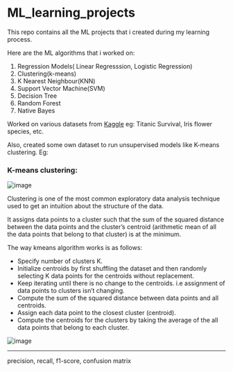 # ML_learning_projects
This repo contains all the ML projects that i created during my learning process.

Here are the ML algorithms that i worked on:
1. Regression Models( Linear Regresssion, Logistic Regression)
2. Clustering(k-means)
3. K Nearest Neighbour(KNN)
4. Support Vector Machine(SVM)
5. Decision Tree
6. Random Forest
7. Native Bayes

Worked on various datasets from [Kaggle](https://www.kaggle.com/datasets)
eg: Titanic Survival, Iris flower species, etc.

Also, created some own dataset to run unsupervised models like K-means clustering.
Eg:



### K-means clustering:
![image](https://github.com/zews78/ML_learning_projects/assets/56071706/78d03f08-20b2-46ed-8a6c-d80ae9f71aa8)

Clustering is one of the most common exploratory data analysis technique used to get an intuition about the structure of the data.

It assigns data points to a cluster such that the sum of the squared distance between the data points and the cluster’s centroid (arithmetic mean of all the data points that belong to that cluster) is at the minimum.

The way kmeans algorithm works is as follows:
* Specify number of clusters K.
* Initialize centroids by first shuffling the dataset and then randomly selecting K data points for the centroids without replacement.
* Keep iterating until there is no change to the centroids. i.e assignment of data points to clusters isn’t changing.
* Compute the sum of the squared distance between data points and all centroids.
* Assign each data point to the closest cluster (centroid).
* Compute the centroids for the clusters by taking the average of the all data points that belong to each cluster.

![image](https://github.com/zews78/ML_learning_projects/assets/56071706/fb66366d-8d6b-46dc-8590-3bd7dfa3046a)





-------
precision, recall, f1-score, confusion matrix




